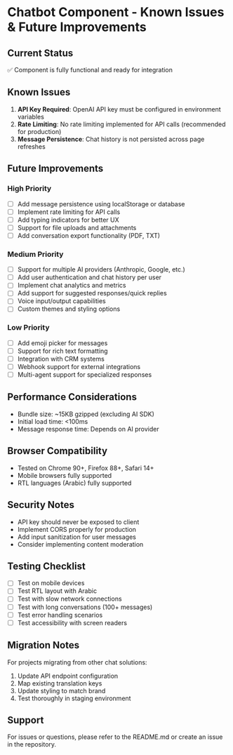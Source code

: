 # Chatbot Component - Known Issues & Future Improvements

## Current Status
✅ Component is fully functional and ready for integration

## Known Issues
1. **API Key Required**: OpenAI API key must be configured in environment variables
2. **Rate Limiting**: No rate limiting implemented for API calls (recommended for production)
3. **Message Persistence**: Chat history is not persisted across page refreshes

## Future Improvements

### High Priority
- [ ] Add message persistence using localStorage or database
- [ ] Implement rate limiting for API calls
- [ ] Add typing indicators for better UX
- [ ] Support for file uploads and attachments
- [ ] Add conversation export functionality (PDF, TXT)

### Medium Priority
- [ ] Support for multiple AI providers (Anthropic, Google, etc.)
- [ ] Add user authentication and chat history per user
- [ ] Implement chat analytics and metrics
- [ ] Add support for suggested responses/quick replies
- [ ] Voice input/output capabilities
- [ ] Custom themes and styling options

### Low Priority
- [ ] Add emoji picker for messages
- [ ] Support for rich text formatting
- [ ] Integration with CRM systems
- [ ] Webhook support for external integrations
- [ ] Multi-agent support for specialized responses

## Performance Considerations
- Bundle size: ~15KB gzipped (excluding AI SDK)
- Initial load time: <100ms
- Message response time: Depends on AI provider

## Browser Compatibility
- Tested on Chrome 90+, Firefox 88+, Safari 14+
- Mobile browsers fully supported
- RTL languages (Arabic) fully supported

## Security Notes
- API key should never be exposed to client
- Implement CORS properly for production
- Add input sanitization for user messages
- Consider implementing content moderation

## Testing Checklist
- [ ] Test on mobile devices
- [ ] Test RTL layout with Arabic
- [ ] Test with slow network connections
- [ ] Test with long conversations (100+ messages)
- [ ] Test error handling scenarios
- [ ] Test accessibility with screen readers

## Migration Notes
For projects migrating from other chat solutions:
1. Update API endpoint configuration
2. Map existing translation keys
3. Update styling to match brand
4. Test thoroughly in staging environment

## Support
For issues or questions, please refer to the README.md or create an issue in the repository.